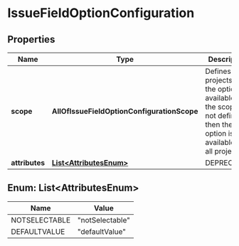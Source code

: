 # IssueFieldOptionConfiguration

## Properties
Name | Type | Description | Notes
------------ | ------------- | ------------- | -------------
**scope** | **AllOfIssueFieldOptionConfigurationScope** | Defines the projects that the option is available in. If the scope is not defined, then the option is available in all projects. |  [optional]
**attributes** | [**List&lt;AttributesEnum&gt;**](#List&lt;AttributesEnum&gt;) | DEPRECATED |  [optional]

<a name="List<AttributesEnum>"></a>
## Enum: List&lt;AttributesEnum&gt;
Name | Value
---- | -----
NOTSELECTABLE | &quot;notSelectable&quot;
DEFAULTVALUE | &quot;defaultValue&quot;
